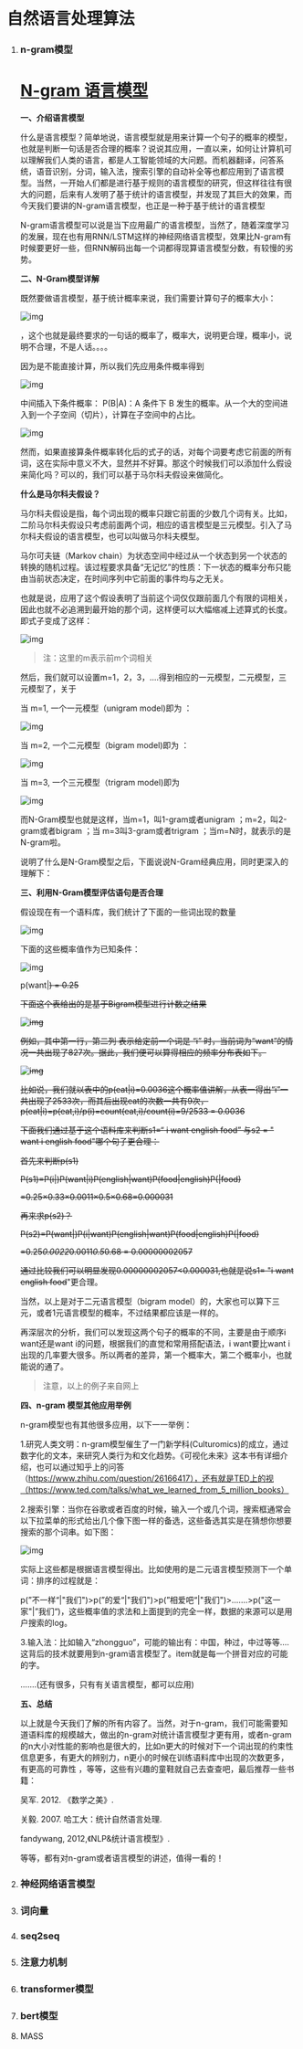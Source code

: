# 自然语言处理算法

1. ### n-gram模型

   # [N-gram 语言模型](https://sunoonlee.github.io/2017/03/ngram/)

   

   **一、介绍语言模型**

   什么是语言模型？简单地说，语言模型就是用来计算一个句子的概率的模型，也就是判断一句话是否合理的概率？说说其应用，一直以来，如何让计算机可以理解我们人类的语言，都是人工智能领域的大问题。而机器翻译，问答系统，语音识别，分词，输入法，搜索引擎的自动补全等也都应用到了语言模型。当然，一开始人们都是进行基于规则的语言模型的研究，但这样往往有很大的问题，后来有人发明了基于统计的语言模型，并发现了其巨大的效果，而今天我们要讲的N-gram语言模型，也正是一种于基于统计的语言模型

   N-gram语言模型可以说是当下应用最广的语言模型，当然了，随着深度学习的发展，现在也有用RNN/LSTM这样的神经网络语言模型，效果比N-gram有时候要更好一些，但RNN解码出每一个词都得现算语言模型分数，有较慢的劣势。

   **二、N-Gram模型详解**

   既然要做语言模型，基于统计概率来说，我们需要计算句子的概率大小：

   ![img](https://mmbiz.qpic.cn/mmbiz_png/lFAia5dnhjrWhGNWDkdibGKCN0rDMeenibLf3ibr3XPLyKt9MC6oZ9otUzLMNTAGzsnq5ggiaibUM2NuIIIWyfRTAtVA/640?wx_fmt=png&tp=webp&wxfrom=5&wx_lazy=1&wx_co=1)

    ，这个也就是最终要求的一句话的概率了，概率大，说明更合理，概率小，说明不合理，不是人话。。。。

   因为是不能直接计算，所以我们先应用条件概率得到

   ![img](https://mmbiz.qpic.cn/mmbiz_png/lFAia5dnhjrWhGNWDkdibGKCN0rDMeenibLzMgD46GYojV8WyqV5vALf4orbiblWuL8GTI4sq13cpTicmpibK0xZBJLA/640?wx_fmt=png&tp=webp&wxfrom=5&wx_lazy=1&wx_co=1)

   中间插入下条件概率： P(B|A)：A 条件下 B 发生的概率。从一个大的空间进入到一个子空间（切片），计算在子空间中的占比。

   ![img](https://mmbiz.qpic.cn/mmbiz_jpg/lFAia5dnhjrWhGNWDkdibGKCN0rDMeenibL9hOia12zEib7mYIZs8ib1xxKkmy0Trkx5xNc8ib4VXzDibdWI8ScU3gWDsQ/640?wx_fmt=jpeg&tp=webp&wxfrom=5&wx_lazy=1&wx_co=1)

   然而，如果直接算条件概率转化后的式子的话，对每个词要考虑它前面的所有词，这在实际中意义不大，显然并不好算。那这个时候我们可以添加什么假设来简化吗？可以的，我们可以基于马尔科夫假设来做简化。

   **什么是马尔科夫假设？**

   马尔科夫假设是指，每个词出现的概率只跟它前面的少数几个词有关。比如，二阶马尔科夫假设只考虑前面两个词，相应的语言模型是三元模型。引入了马尔科夫假设的语言模型，也可以叫做马尔科夫模型。

   马尔可夫链（Markov chain）为状态空间中经过从一个状态到另一个状态的转换的随机过程。该过程要求具备“无记忆”的性质：下一状态的概率分布只能由当前状态决定，在时间序列中它前面的事件均与之无关。

   也就是说，应用了这个假设表明了当前这个词仅仅跟前面几个有限的词相关，因此也就不必追溯到最开始的那个词，这样便可以大幅缩减上述算式的长度。即式子变成了这样：

   ![img](https://mmbiz.qpic.cn/mmbiz_png/lFAia5dnhjrWhGNWDkdibGKCN0rDMeenibLcM2hA8wMcNsxpRlkibzDJRDjVwgCv8b4CJg5eeK8OkEzY4WPnOCOQibA/640?wx_fmt=png&tp=webp&wxfrom=5&wx_lazy=1&wx_co=1)

   > 注：这里的m表示前m个词相关

   然后，我们就可以设置m=1，2，3，....得到相应的一元模型，二元模型，三元模型了，关于

   当 m=1, 一个一元模型（unigram model)即为 ：

   ![img](https://mmbiz.qpic.cn/mmbiz_jpg/lFAia5dnhjrWhGNWDkdibGKCN0rDMeenibL7pm4189eDWibBbN88hY4FBohd5d3gCupVsiczuvA5V3VZUkObNEDTpnA/640?wx_fmt=jpeg&tp=webp&wxfrom=5&wx_lazy=1&wx_co=1)

   当 m=2, 一个二元模型（bigram model)即为 ：

   ![img](https://mmbiz.qpic.cn/mmbiz_jpg/lFAia5dnhjrWhGNWDkdibGKCN0rDMeenibLTzQCjTvTU203MVtXJHEwiaAorETG2icGetX3joDkrhMOibUgSTb4F5ERA/640?wx_fmt=jpeg&tp=webp&wxfrom=5&wx_lazy=1&wx_co=1)

   当 m=3, 一个三元模型（trigram model)即为

   ![img](https://mmbiz.qpic.cn/mmbiz_jpg/lFAia5dnhjrWhGNWDkdibGKCN0rDMeenibL6o4WWowrg176ggSkBsicq2vZenOrAgtSiaDLP1onSQmCR8rdOuicY9lIQ/640?wx_fmt=jpeg&tp=webp&wxfrom=5&wx_lazy=1&wx_co=1)

   而N-Gram模型也就是这样，当m=1，叫1-gram或者unigram ；m=2，叫2-gram或者bigram ；当 m=3叫3-gram或者trigram ；当m=N时，就表示的是N-gram啦。

   说明了什么是N-Gram模型之后，下面说说N-Gram经典应用，同时更深入的理解下：

   **三、利用N-Gram模型评估语句是否合理**

   假设现在有一个语料库，我们统计了下面的一些词出现的数量

   ![img](https://mmbiz.qpic.cn/mmbiz_jpg/lFAia5dnhjrWhGNWDkdibGKCN0rDMeenibLeAqdIWshpic1IcPJ3oCUHRRic7Vicqot6Aib6TLib6fM7lepNmfTrCg10LQ/640?wx_fmt=jpeg&tp=webp&wxfrom=5&wx_lazy=1&wx_co=1)

   下面的这些概率值作为已知条件：

   ![img](https://mmbiz.qpic.cn/mmbiz_jpg/lFAia5dnhjrWhGNWDkdibGKCN0rDMeenibL18e8AnDRJXmIOfZsFhwWcKUrxWzrCQ0QDEHCYzOY0ia7y9FWRicsvtzA/640?wx_fmt=jpeg&tp=webp&wxfrom=5&wx_lazy=1&wx_co=1)

   p(want|<s>) = 0.25

   下面这个表给出的是基于Bigram模型进行计数之结果

   ![img](https://mmbiz.qpic.cn/mmbiz_jpg/lFAia5dnhjrWhGNWDkdibGKCN0rDMeenibLnuXLU7CzCneDibiaDj4JXyNibhl4bsIwWn76Gza5rbJc5S6JSxXs7Wsiag/640?wx_fmt=jpeg&tp=webp&wxfrom=5&wx_lazy=1&wx_co=1)

   例如，其中第一行，第二列 表示给定前一个词是 “i” 时，当前词为“want”的情况一共出现了827次。据此，我们便可以算得相应的频率分布表如下。

   ![img](https://mmbiz.qpic.cn/mmbiz_jpg/lFAia5dnhjrWhGNWDkdibGKCN0rDMeenibLMMewY1BibsGNOoicCQ9wLIObxW82rndaqQO9EkOb7W2IClZRlmCNuGzw/640?wx_fmt=jpeg&tp=webp&wxfrom=5&wx_lazy=1&wx_co=1)

   

   比如说，我们就以表中的p(eat|i)=0.0036这个概率值讲解，从表一得出“i”一共出现了2533次，而其后出现eat的次数一共有9次，p(eat|i)=p(eat,i)/p(i)=count(eat,i)/count(i)=9/2533 = 0.0036

   下面我们通过基于这个语料库来判断s1=“<s> i want english food</s>” 与s2 = "<s> want i english food</s>"哪个句子更合理：

   首先来判断p(s1)

   P(s1)=P(i|<s>)P(want|i)P(english|want)P(food|english)P(</s>|food)

   =0.25×0.33×0.0011×0.5×0.68=0.000031

   再来求p(s2)？

   P(s2)=P(want|<s>)P(i|want)P(english|want)P(food|english)P(</s>|food)

   =0.25*0.0022*0.0011*0.5*0.68 = 0.00000002057

   通过比较我们可以明显发现0.00000002057<0.000031,也就是说s1= "i want english food</s>"更合理。

   当然，以上是对于二元语言模型（bigram model）的，大家也可以算下三元，或者1元语言模型的概率，不过结果都应该是一样的。

   再深层次的分析，我们可以发现这两个句子的概率的不同，主要是由于顺序i want还是want i的问题，根据我们的直觉和常用搭配语法，i want要比want i出现的几率要大很多。所以两者的差异，第一个概率大，第二个概率小，也就能说的通了。

   > 注意，以上的例子来自网上

   **四、n-gram 模型其他应用举例**

   n-gram模型也有其他很多应用，以下一一举例：

   1.研究人类文明：n-gram模型催生了一门新学科(Culturomics)的成立，通过数字化的文本，来研究人类行为和文化趋势。《可视化未来》这本书有详细介绍，也可以通过知乎上的问答（https://www.zhihu.com/question/26166417），还有就是TED上的视（https://www.ted.com/talks/what_we_learned_from_5_million_books）

   2.搜索引擎：当你在谷歌或者百度的时候，输入一个或几个词，搜索框通常会以下拉菜单的形式给出几个像下图一样的备选，这些备选其实是在猜想你想要搜索的那个词串。如下图：

   ![img](https://mmbiz.qpic.cn/mmbiz_jpg/lFAia5dnhjrWhGNWDkdibGKCN0rDMeenibLxW9CSQwq6ErO6EtdpERUsm5EQK6xxSRKYSTicVlq7iagK6cJ1O2D1jVg/640?wx_fmt=jpeg&tp=webp&wxfrom=5&wx_lazy=1&wx_co=1)

   实际上这些都是根据语言模型得出。比如使用的是二元语言模型预测下一个单词：排序的过程就是：

   p(”不一样“|"我们")>p(”的爱“|"我们")>p(”相爱吧“|"我们")>.......>p("这一家"|”我们“)，这些概率值的求法和上面提到的完全一样，数据的来源可以是用户搜索的log。

   3.输入法：比如输入“zhongguo”，可能的输出有：中国，种过，中过等等....这背后的技术就要用到n-gram语言模型了。item就是每一个拼音对应的可能的字。

   .......(还有很多，只有有关语言模型，都可以应用)

   **五、总结**

   以上就是今天我们了解的所有内容了。当然，对于n-gram，我们可能需要知道语料库的规模越大，做出的n-gram对统计语言模型才更有用，或者n-gram的n大小对性能的影响也是很大的，比如n更大的时候对下一个词出现的约束性信息更多，有更大的辨别力，n更小的时候在训练语料库中出现的次数更多，有更高的可靠性 ，等等，这些有兴趣的童鞋就自己去查查吧，最后推荐一些书籍：

   吴军. 2012. 《数学之美》.

   关毅. 2007. 哈工大：统计自然语言处理.

   fandywang, 2012,《NLP&统计语言模型》.

   等等，都有对n-gram或者语言模型的讲述，值得一看的！

2. ### 神经网络语言模型

3. ### 词向量

4. ### seq2seq

5. ### 注意力机制

6. ### transformer模型

7. ### bert模型

8. MASS